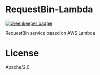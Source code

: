 # RequestBin-Lambda

[![Greenkeeper badge](https://badges.greenkeeper.io/iopipe/lambda-requestbin.svg)](https://greenkeeper.io/)

RequestBin service based on AWS Lambda

# License

Apache/2.0
